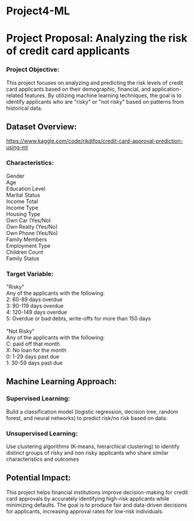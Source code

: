 # Project4-ML

# Project Proposal: Analyzing the risk of credit card applicants
### Project Objective:
This project focuses on analyzing and predicting the risk levels of credit card applicants based on their demographic, financial, and application-related features. By utilizing machine learning techniques, the goal is to identify applicants who are "risky" or "not risky" based on patterns from historical data.

## Dataset Overview:
https://www.kaggle.com/code/rikdifos/credit-card-approval-prediction-using-ml

### Characteristics:
Gender <br>
Age<br>
Education Level<br>
Marital Status<br>
Income Total<br>
Income Type<br>
Housing Type<br>
Own Car (Yes/No)<br>
Own Realty (Yes/No)<br>
Own Phone (Yes/No)<br>
Family Members<br>
Employment Type<br>
Children Count<br>
Family Status

### Target Variable:
"Risky" <br>
Any of the applicants with the following:<br>
2: 60-89 days overdue  <br>
3: 90-119 days overdue  <br>
4: 120-149 days overdue  <br>
5: Overdue or bad debts, write-offs for more than 150 days <br> <br>
"Not Risky" <br>
Any of the applicants with the following:<br>
C: paid off that month  <br>
X: No loan for the month <br>
0: 1-29 days past due  <br>
1: 30-59 days past due  <br>



## Machine Learning Approach:
### Supervised Learning:
Build a classification model (logistic regression, decision tree, random forest, and neural networks) to predict risk/no risk based on data.
### Unsupervised Learning:
Use clustering algorithms (K-means, hierarchical clustering) to identify distinct groups of risky and non risky applicants who share similar characteristics and outcomes

## Potential Impact:
This project helps financial institutions improve decision-making for credit card approvals by accurately identifying high-risk applicants while minimizing defaults. The goal is to produce fair and data-driven decisions for applicants, increasing approval rates for low-risk individuals. 
